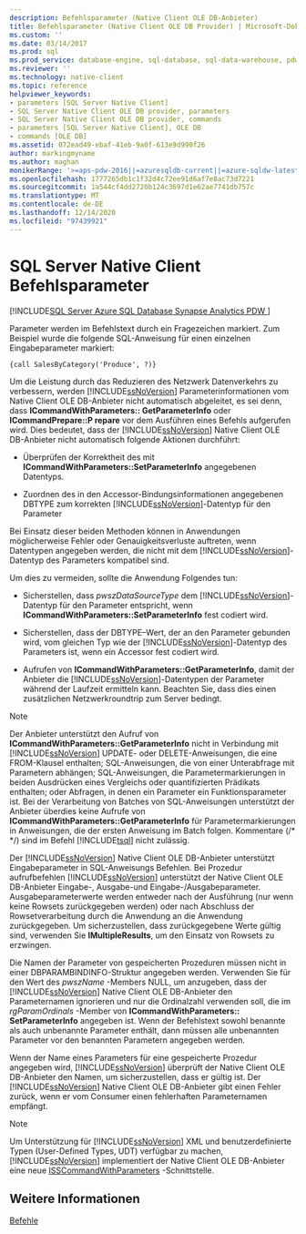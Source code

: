 ```yaml
---
description: Befehlsparameter (Native Client OLE DB-Anbieter)
title: Befehlsparameter (Native Client OLE DB Provider) | Microsoft-Dokumentation
ms.custom: ''
ms.date: 03/14/2017
ms.prod: sql
ms.prod_service: database-engine, sql-database, sql-data-warehouse, pdw
ms.reviewer: ''
ms.technology: native-client
ms.topic: reference
helpviewer_keywords:
- parameters [SQL Server Native Client]
- SQL Server Native Client OLE DB provider, parameters
- SQL Server Native Client OLE DB provider, commands
- parameters [SQL Server Native Client], OLE DB
- commands [OLE DB]
ms.assetid: 072ead49-ebaf-41eb-9a0f-613e9d990f26
author: markingmyname
ms.author: maghan
monikerRange: '>=aps-pdw-2016||=azuresqldb-current||=azure-sqldw-latest||>=sql-server-2016||>=sql-server-linux-2017||=azuresqldb-mi-current'
ms.openlocfilehash: 1777265db1c1f32d4c72ee91d6af7e8ac73d7221
ms.sourcegitcommit: 1a544cf4dd2720b124c3697d1e62ae7741db757c
ms.translationtype: MT
ms.contentlocale: de-DE
ms.lasthandoff: 12/14/2020
ms.locfileid: "97439921"
---
```

# <a name="sql-server-native-client-command-parameters"></a>SQL Server Native Client Befehlsparameter
[!INCLUDE[SQL Server Azure SQL Database Synapse Analytics PDW ](../../includes/applies-to-version/sql-asdb-asdbmi-asa-pdw.md)]

  Parameter werden im Befehlstext durch ein Fragezeichen markiert. Zum Beispiel wurde die folgende SQL-Anweisung für einen einzelnen Eingabeparameter markiert:  
  
```  
{call SalesByCategory('Produce', ?)}  
```  
  
 Um die Leistung durch das Reduzieren des Netzwerk Datenverkehrs zu verbessern, werden [!INCLUDE[ssNoVersion](../../includes/ssnoversion-md.md)] Parameterinformationen vom Native Client OLE DB-Anbieter nicht automatisch abgeleitet, es sei denn, dass **ICommandWithParameters:: GetParameterInfo** oder **ICommandPrepare::P repare** vor dem Ausführen eines Befehls aufgerufen wird. Dies bedeutet, dass der [!INCLUDE[ssNoVersion](../../includes/ssnoversion-md.md)] Native Client OLE DB-Anbieter nicht automatisch folgende Aktionen durchführt:  
  
-   Überprüfen der Korrektheit des mit **ICommandWithParameters::SetParameterInfo** angegebenen Datentyps.  
  
-   Zuordnen des in den Accessor-Bindungsinformationen angegebenen DBTYPE zum korrekten [!INCLUDE[ssNoVersion](../../includes/ssnoversion-md.md)]-Datentyp für den Parameter  
  
 Bei Einsatz dieser beiden Methoden können in Anwendungen möglicherweise Fehler oder Genauigkeitsverluste auftreten, wenn Datentypen angegeben werden, die nicht mit dem [!INCLUDE[ssNoVersion](../../includes/ssnoversion-md.md)]-Datentyp des Parameters kompatibel sind.  
  
 Um dies zu vermeiden, sollte die Anwendung Folgendes tun:  
  
-   Sicherstellen, dass *pwszDataSourceType* dem [!INCLUDE[ssNoVersion](../../includes/ssnoversion-md.md)]-Datentyp für den Parameter entspricht, wenn **ICommandWithParameters::SetParameterInfo** fest codiert wird.  
  
-   Sicherstellen, dass der DBTYPE–Wert, der an den Parameter gebunden wird, vom gleichen Typ wie der [!INCLUDE[ssNoVersion](../../includes/ssnoversion-md.md)]-Datentyp des Parameters ist, wenn ein Accessor fest codiert wird.  
  
-   Aufrufen von **ICommandWithParameters::GetParameterInfo**, damit der Anbieter die [!INCLUDE[ssNoVersion](../../includes/ssnoversion-md.md)]-Datentypen der Parameter während der Laufzeit ermitteln kann. Beachten Sie, dass dies einen zusätzlichen Netzwerkroundtrip zum Server bedingt.  
  
> [!NOTE]  
>  Der Anbieter unterstützt den Aufruf von **ICommandWithParameters::GetParameterInfo** nicht in Verbindung mit [!INCLUDE[ssNoVersion](../../includes/ssnoversion-md.md)] UPDATE- oder DELETE-Anweisungen, die eine FROM-Klausel enthalten; SQL-Anweisungen, die von einer Unterabfrage mit Parametern abhängen; SQL-Anweisungen, die Parametermarkierungen in beiden Ausdrücken eines Vergleichs oder quantifizierten Prädikats enthalten; oder Abfragen, in denen ein Parameter ein Funktionsparameter ist. Bei der Verarbeitung von Batches von SQL-Anweisungen unterstützt der Anbieter überdies keine Aufrufe von **ICommandWithParameters::GetParameterInfo** für Parametermarkierungen in Anweisungen, die der ersten Anweisung im Batch folgen. Kommentare (/* \*/) sind im Befehl [!INCLUDE[tsql](../../includes/tsql-md.md)] nicht zulässig.  
  
 Der [!INCLUDE[ssNoVersion](../../includes/ssnoversion-md.md)] Native Client OLE DB-Anbieter unterstützt Eingabeparameter in SQL-Anweisungs Befehlen. Bei Prozedur aufrufbefehlen [!INCLUDE[ssNoVersion](../../includes/ssnoversion-md.md)] unterstützt der Native Client OLE DB-Anbieter Eingabe-, Ausgabe-und Eingabe-/Ausgabeparameter. Ausgabeparameterwerte werden entweder nach der Ausführung (nur wenn keine Rowsets zurückgegeben werden) oder nach Abschluss der Rowsetverarbeitung durch die Anwendung an die Anwendung zurückgegeben. Um sicherzustellen, dass zurückgegebene Werte gültig sind, verwenden Sie **IMultipleResults**, um den Einsatz von Rowsets zu erzwingen.  
  
 Die Namen der Parameter von gespeicherten Prozeduren müssen nicht in einer DBPARAMBINDINFO-Struktur angegeben werden. Verwenden Sie für den Wert des *pwszName* -Members NULL, um anzugeben, dass der [!INCLUDE[ssNoVersion](../../includes/ssnoversion-md.md)] Native Client OLE DB-Anbieter den Parameternamen ignorieren und nur die Ordinalzahl verwenden soll, die im *rgParamOrdinals* -Member von **ICommandWithParameters:: SetParameterInfo** angegeben ist. Wenn der Befehlstext sowohl benannte als auch unbenannte Parameter enthält, dann müssen alle unbenannten Parameter vor den benannten Parametern angegeben werden.  
  
 Wenn der Name eines Parameters für eine gespeicherte Prozedur angegeben wird, [!INCLUDE[ssNoVersion](../../includes/ssnoversion-md.md)] überprüft der Native Client OLE DB-Anbieter den Namen, um sicherzustellen, dass er gültig ist. Der [!INCLUDE[ssNoVersion](../../includes/ssnoversion-md.md)] Native Client OLE DB-Anbieter gibt einen Fehler zurück, wenn er vom Consumer einen fehlerhaften Parameternamen empfängt.  
  
> [!NOTE]  
>  Um Unterstützung für [!INCLUDE[ssNoVersion](../../includes/ssnoversion-md.md)] XML und benutzerdefinierte Typen (User-Defined Types, UDT) verfügbar zu machen, [!INCLUDE[ssNoVersion](../../includes/ssnoversion-md.md)] implementiert der Native Client OLE DB-Anbieter eine neue [ISSCommandWithParameters](../../relational-databases/native-client-ole-db-interfaces/isscommandwithparameters-ole-db.md) -Schnittstelle.  
  
## <a name="see-also"></a>Weitere Informationen  
 [Befehle](../../relational-databases/native-client-ole-db-commands/commands.md)  
  
  
